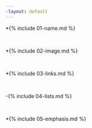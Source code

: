 ```yaml
---
-layout: default
---
```


*{% include 01-name.md %}

<br>

*{% include 02-image.md %}

<br>

*{% include 03-links.md %}

<br>

-{% include 04-lists.md %}

<br>

*{% include 05-emphasis.md %}
